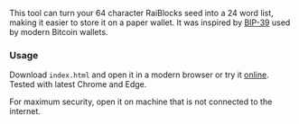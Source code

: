 This tool can turn your 64 character RaiBlocks seed into a 24 word list, making it easier to store it on a paper wallet. It was inspired by [BIP-39](https://github.com/bitcoin/bips/blob/master/bip-0039.mediawiki) used by modern Bitcoin wallets.

### Usage
Download `index.html` and open it in a modern browser or try it [online](https://kami-.github.io/rai-mnemonic/). Tested with latest Chrome and Edge.

For maximum security, open it on machine that is not connected to the internet.
